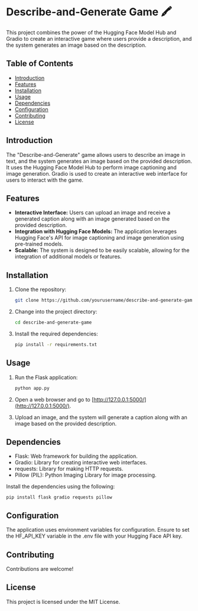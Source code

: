 # Describe-and-Generate Game 🖍️

This project combines the power of the Hugging Face Model Hub and Gradio to create an interactive game where users provide a description, and the system generates an image based on the description.

## Table of Contents
- [Introduction](#introduction)
- [Features](#features)
- [Installation](#installation)
- [Usage](#usage)
- [Dependencies](#dependencies)
- [Configuration](#configuration)
- [Contributing](#contributing)
- [License](#license)

## Introduction

The "Describe-and-Generate" game allows users to describe an image in text, and the system generates an image based on the provided description. It uses the Hugging Face Model Hub to perform image captioning and image generation. Gradio is used to create an interactive web interface for users to interact with the game.

## Features

- **Interactive Interface:** Users can upload an image and receive a generated caption along with an image generated based on the provided description.
- **Integration with Hugging Face Models:** The application leverages Hugging Face's API for image captioning and image generation using pre-trained models.
- **Scalable:** The system is designed to be easily scalable, allowing for the integration of additional models or features.

## Installation

1. Clone the repository:

    ```bash
    git clone https://github.com/yourusername/describe-and-generate-game.git
    ```

2. Change into the project directory:

    ```bash
    cd describe-and-generate-game
    ```

3. Install the required dependencies:

    ```bash
    pip install -r requirements.txt
    ```

## Usage

1. Run the Flask application:

    ```bash
    python app.py
    ```

2. Open a web browser and go to [http://127.0.0.1:5000/](http://127.0.0.1:5000/).

3. Upload an image, and the system will generate a caption along with an image based on the provided description.

## Dependencies

- Flask: Web framework for building the application.
- Gradio: Library for creating interactive web interfaces.
- requests: Library for making HTTP requests.
- Pillow (PIL): Python Imaging Library for image processing.

Install the dependencies using the following:

```
pip install flask gradio requests pillow
```

## Configuration 
The application uses environment variables for configuration. Ensure to set the HF_API_KEY variable in the .env file with your Hugging Face API key.

## Contributing 
Contributions are welcome!

## License 
This project is licensed under the MIT License. 
